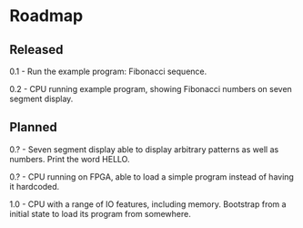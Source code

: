 Roadmap
=======

Released
--------

0.1 - Run the example program: Fibonacci sequence.

0.2 - CPU running example program, showing Fibonacci numbers on seven segment display.

Planned
-------

0.? - Seven segment display able to display arbitrary patterns as well as numbers.  Print the word HELLO.

0.? - CPU running on FPGA, able to load a simple program instead of having it hardcoded.

1.0 - CPU with a range of IO features, including memory.  Bootstrap from a initial state to load its program from somewhere.
